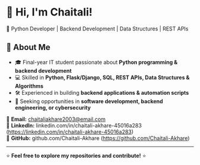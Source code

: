 # 👋 Hi, I'm Chaitali!  
🚀 Python Developer | Backend Development | Data Structures | REST APIs  

## 🌟 About Me  
- 🎓 Final-year IT student passionate about **Python programming & backend development**  
- 💻 Skilled in **Python, Flask/Django, SQL, REST APIs, Data Structures & Algorithms**  
- 🛠️ Experienced in building **backend applications & automation scripts**  
- 🎯 Seeking opportunities in **software development, backend engineering, or cybersecurity**  

📧 **Email:** chaitaliakhare2003@email.com  
🔗 **LinkedIn:** linkedin.com/in/chaitali-akhare-45016a283 (https://linkedin.com/in/chaitali-akhare-45016a283)  
🔗 **GitHub:** github.com/Chaitali-Akhare (https://github.com/Chaitali-Akhare)

---
⭐ **Feel free to explore my repositories and contribute!** ⭐
